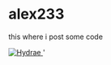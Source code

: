 # alex233
this where i post some code

<a href="https://top.gg/bot/612289113785106457" >
  <img src="https://top.gg/api/widget/612289113785106457.svg" alt="Hydrae" />
</a>'


